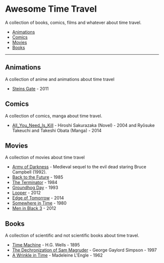 # Awesome Time Travel

A collection of books, comics, films and whatever about time travel.

* [Animations](https://github.com/mstuttgart/awesome-time-travel/blob/master/README.md#animations)
* [Comics](https://github.com/mstuttgart/awesome-time-travel/blob/master/README.md#comics)
* [Movies](https://github.com/mstuttgart/awesome-time-travel/blob/master/README.md#movies)
* [Books](https://github.com/mstuttgart/awesome-time-travel/blob/master/README.md#books)

- - -

## Animations

A collection of anime and animations about time travel

* [Steins Gate](https://en.wikipedia.org/wiki/Steins;Gate_(anime)) - 2011

## Comics

A collection of comics, manga about time travel.

* [All_You_Need_Is_Kill](https://en.wikipedia.org/wiki/All_You_Need_Is_Kill) - Hiroshi Sakurazaka (Novel) - 2004 and Ryōsuke Takeuchi and Takeshi Obata (Manga) - 2014

## Movies

A collection of movies about time travel

* [Army of Darkness](https://en.wikipedia.org/wiki/Army_of_Darkness) - Medieval sequel to the evil dead staring Bruce Campbell (1992).
* [Back to the Future](https://en.wikipedia.org/wiki/Back_to_the_Future_(franchise)) - 1985
* [The Terminator](https://en.wikipedia.org/wiki/Terminator_(franchise)) - 1984
* [Groundhog Day](https://en.wikipedia.org/wiki/Groundhog_Day_(film)) - 1993
* [Looper](https://en.wikipedia.org/wiki/Looper_(film)) - 2012
* [Edge of Tomorrow](https://en.wikipedia.org/wiki/Edge_of_Tomorrow) - 2014
* [Somewhere in Time](https://en.wikipedia.org/wiki/Somewhere_in_Time_(film)) - 1980
* [Men in Black 3](https://en.wikipedia.org/wiki/Men_in_Black_3) - 2012

## Books

A collection of scientific and not scientific books about time travel.

* [Time Machine](https://en.wikipedia.org/wiki/The_Time_Machine) - H.G. Wells - 1895
* [The Dechronization of Sam Magruder](https://www.goodreads.com/book/show/57234.The_Dechronization_of_Sam_Magruder) - George Gaylord Simpson - 1997
* [A Wrinkle in Time](https://en.wikipedia.org/wiki/A_Wrinkle_in_Time) - Madeleine L'Engle - 1962
